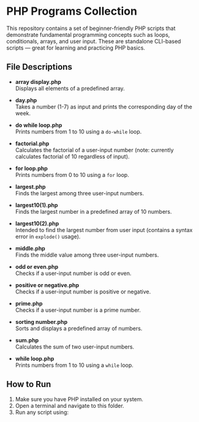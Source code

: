 # PHP Programs Collection

This repository contains a set of beginner-friendly PHP scripts that demonstrate fundamental programming concepts such as loops, conditionals, arrays, and user input. These are standalone CLI-based scripts — great for learning and practicing PHP basics.

## File Descriptions

- **array display.php**  
  Displays all elements of a predefined array.

- **day.php**  
  Takes a number (1-7) as input and prints the corresponding day of the week.

- **do while loop.php**  
  Prints numbers from 1 to 10 using a `do-while` loop.

- **factorial.php**  
  Calculates the factorial of a user-input number (note: currently calculates factorial of 10 regardless of input).

- **for loop.php**  
  Prints numbers from 0 to 10 using a `for` loop.

- **largest.php**  
  Finds the largest among three user-input numbers.

- **largest10(1).php**  
  Finds the largest number in a predefined array of 10 numbers.

- **largest10(2).php**  
  Intended to find the largest number from user input (contains a syntax error in `explode()` usage).

- **middle.php**  
  Finds the middle value among three user-input numbers.

- **odd or even.php**  
  Checks if a user-input number is odd or even.

- **positive or negative.php**  
  Checks if a user-input number is positive or negative.

- **prime.php**  
  Checks if a user-input number is a prime number.

- **sorting number.php**  
  Sorts and displays a predefined array of numbers.

- **sum.php**  
  Calculates the sum of two user-input numbers.

- **while loop.php**  
  Prints numbers from 1 to 10 using a `while` loop.

## How to Run

1. Make sure you have PHP installed on your system.
2. Open a terminal and navigate to this folder.
3. Run any script using:
